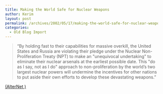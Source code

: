 ```yaml
---
title: Making the World Safe for Nuclear Weapons
author: Kerim
layout: post
permalink: /archives/2002/05/17/making-the-world-safe-for-nuclear-weapons/
categories:
  - Old Blog Import
---
```


>   &#8220;By holding fast to their capabilities for massive overkill, the United States and Russia are violating their pledge under the Nuclear Non-Proliferation Treaty (NPT) to make an "unequivocal undertaking" to eliminate their nuclear arsenals at the earliest possible date. This "do as I say, not as I do" approach to non-proliferation by the world&#8217;s two largest nuclear powers will undermine the incentives for other nations to put aside their own efforts to develop these devastating weapons.&#8221;


<a href="http://www.alternet.org/story.html?StoryID=13141" onclick="_gaq.push(['_trackEvent', 'outbound-article', 'http://www.alternet.org/story.html?StoryID=13141', '(AlterNet )']);" >(AlterNet )</a>

